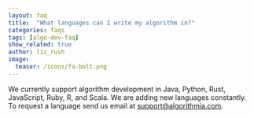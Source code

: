 ```yaml
---
layout: faq
title:  "What languages can I write my algorithm in?"
categories: faqs
tags: [algo-dev-faq]
show_related: true
author: liz_rush
image:
  teaser: /icons/fa-bolt.png
---
```


We currently support algorithm development in Java, Python, Rust, JavaScript, Ruby, R, and Scala. We are adding new languages constantly. To request a language send us email at <a href="mailto:support@algorithmia.com">support@algorithmia.com</a>.